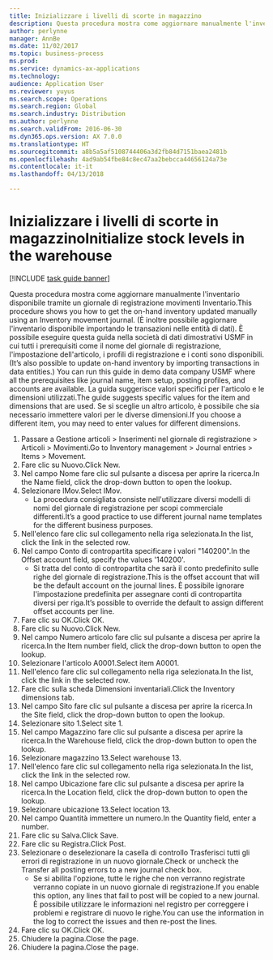 ```yaml
---
title: Inizializzare i livelli di scorte in magazzino
description: Questa procedura mostra come aggiornare manualmente l'inventario disponibile tramite un giornale di registrazione movimenti Inventario.
author: perlynne
manager: AnnBe
ms.date: 11/02/2017
ms.topic: business-process
ms.prod: 
ms.service: dynamics-ax-applications
ms.technology: 
audience: Application User
ms.reviewer: yuyus
ms.search.scope: Operations
ms.search.region: Global
ms.search.industry: Distribution
ms.author: perlynne
ms.search.validFrom: 2016-06-30
ms.dyn365.ops.version: AX 7.0.0
ms.translationtype: HT
ms.sourcegitcommit: a8b5a5af5108744406a3d2fb84d7151baea2481b
ms.openlocfilehash: 4ad9ab54fbe84c8ec47aa2bebcca44656124a73e
ms.contentlocale: it-it
ms.lasthandoff: 04/13/2018

---
```

# <a name="initialize-stock-levels-in-the-warehouse"></a><span data-ttu-id="656f5-103">Inizializzare i livelli di scorte in magazzino</span><span class="sxs-lookup"><span data-stu-id="656f5-103">Initialize stock levels in the warehouse</span></span>

[!INCLUDE [task guide banner](../../includes/task-guide-banner.md)]

<span data-ttu-id="656f5-104">Questa procedura mostra come aggiornare manualmente l'inventario disponibile tramite un giornale di registrazione movimenti Inventario.</span><span class="sxs-lookup"><span data-stu-id="656f5-104">This procedure shows you how to get the on-hand inventory updated manually using an Inventory movement journal.</span></span> <span data-ttu-id="656f5-105">(È inoltre possibile aggiornare l'inventario disponibile importando le transazioni nelle entità di dati). È possibile eseguire questa guida nella società di dati dimostrativi USMF in cui tutti i prerequisiti come il nome del giornale di registrazione, l'impostazione dell'articolo, i profili di registrazione e i conti sono disponibili.</span><span class="sxs-lookup"><span data-stu-id="656f5-105">(It’s also possible to update on-hand inventory by importing transactions in data entities.) You can run this guide in demo data company USMF where all the prerequisites like journal name, item setup, posting profiles, and accounts are available.</span></span> <span data-ttu-id="656f5-106">La guida suggerisce valori specifici per l'articolo e le dimensioni utilizzati.</span><span class="sxs-lookup"><span data-stu-id="656f5-106">The guide suggests specific values for the item and dimensions that are used.</span></span> <span data-ttu-id="656f5-107">Se si sceglie un altro articolo, è possibile che sia necessario immettere valori per le diverse dimensioni.</span><span class="sxs-lookup"><span data-stu-id="656f5-107">If you choose a different item, you may need to enter values for different dimensions.</span></span>

1. <span data-ttu-id="656f5-108">Passare a Gestione articoli > Inserimenti nel giornale di registrazione > Articoli > Movimenti.</span><span class="sxs-lookup"><span data-stu-id="656f5-108">Go to Inventory management > Journal entries > Items > Movement.</span></span>
2. <span data-ttu-id="656f5-109">Fare clic su Nuovo.</span><span class="sxs-lookup"><span data-stu-id="656f5-109">Click New.</span></span>
3. <span data-ttu-id="656f5-110">Nel campo Nome fare clic sul pulsante a discesa per aprire la ricerca.</span><span class="sxs-lookup"><span data-stu-id="656f5-110">In the Name field, click the drop-down button to open the lookup.</span></span>
4. <span data-ttu-id="656f5-111">Selezionare IMov.</span><span class="sxs-lookup"><span data-stu-id="656f5-111">Select IMov.</span></span>
    * <span data-ttu-id="656f5-112">La procedura consigliata consiste nell'utilizzare diversi modelli di nomi del giornale di registrazione per scopi commerciale differenti.</span><span class="sxs-lookup"><span data-stu-id="656f5-112">It’s a good practice to use different journal name templates for the different business purposes.</span></span>  
5. <span data-ttu-id="656f5-113">Nell'elenco fare clic sul collegamento nella riga selezionata.</span><span class="sxs-lookup"><span data-stu-id="656f5-113">In the list, click the link in the selected row.</span></span>
6. <span data-ttu-id="656f5-114">Nel campo Conto di contropartita specificare i valori "140200".</span><span class="sxs-lookup"><span data-stu-id="656f5-114">In the Offset account field, specify the values '140200'.</span></span>
    * <span data-ttu-id="656f5-115">Si tratta del conto di contropartita che sarà il conto predefinito sulle righe del giornale di registrazione.</span><span class="sxs-lookup"><span data-stu-id="656f5-115">This is the offset account that will be the default account on the journal lines.</span></span> <span data-ttu-id="656f5-116">È possibile ignorare l'impostazione predefinita per assegnare conti di contropartita diversi per riga.</span><span class="sxs-lookup"><span data-stu-id="656f5-116">It’s possible to override the default to assign different offset accounts per line.</span></span>  
7. <span data-ttu-id="656f5-117">Fare clic su OK.</span><span class="sxs-lookup"><span data-stu-id="656f5-117">Click OK.</span></span>
8. <span data-ttu-id="656f5-118">Fare clic su Nuovo.</span><span class="sxs-lookup"><span data-stu-id="656f5-118">Click New.</span></span>
9. <span data-ttu-id="656f5-119">Nel campo Numero articolo fare clic sul pulsante a discesa per aprire la ricerca.</span><span class="sxs-lookup"><span data-stu-id="656f5-119">In the Item number field, click the drop-down button to open the lookup.</span></span>
10. <span data-ttu-id="656f5-120">Selezionare l'articolo A0001.</span><span class="sxs-lookup"><span data-stu-id="656f5-120">Select item A0001.</span></span>
11. <span data-ttu-id="656f5-121">Nell'elenco fare clic sul collegamento nella riga selezionata.</span><span class="sxs-lookup"><span data-stu-id="656f5-121">In the list, click the link in the selected row.</span></span>
12. <span data-ttu-id="656f5-122">Fare clic sulla scheda Dimensioni inventariali.</span><span class="sxs-lookup"><span data-stu-id="656f5-122">Click the Inventory dimensions tab.</span></span>
13. <span data-ttu-id="656f5-123">Nel campo Sito fare clic sul pulsante a discesa per aprire la ricerca.</span><span class="sxs-lookup"><span data-stu-id="656f5-123">In the Site field, click the drop-down button to open the lookup.</span></span>
14. <span data-ttu-id="656f5-124">Selezionare sito 1.</span><span class="sxs-lookup"><span data-stu-id="656f5-124">Select site 1.</span></span>
15. <span data-ttu-id="656f5-125">Nel campo Magazzino fare clic sul pulsante a discesa per aprire la ricerca.</span><span class="sxs-lookup"><span data-stu-id="656f5-125">In the Warehouse field, click the drop-down button to open the lookup.</span></span>
16. <span data-ttu-id="656f5-126">Selezionare magazzino 13.</span><span class="sxs-lookup"><span data-stu-id="656f5-126">Select warehouse 13.</span></span>
17. <span data-ttu-id="656f5-127">Nell'elenco fare clic sul collegamento nella riga selezionata.</span><span class="sxs-lookup"><span data-stu-id="656f5-127">In the list, click the link in the selected row.</span></span>
18. <span data-ttu-id="656f5-128">Nel campo Ubicazione fare clic sul pulsante a discesa per aprire la ricerca.</span><span class="sxs-lookup"><span data-stu-id="656f5-128">In the Location field, click the drop-down button to open the lookup.</span></span>
19. <span data-ttu-id="656f5-129">Selezionare ubicazione 13.</span><span class="sxs-lookup"><span data-stu-id="656f5-129">Select location 13.</span></span>
20. <span data-ttu-id="656f5-130">Nel campo Quantità immettere un numero.</span><span class="sxs-lookup"><span data-stu-id="656f5-130">In the Quantity field, enter a number.</span></span>
21. <span data-ttu-id="656f5-131">Fare clic su Salva.</span><span class="sxs-lookup"><span data-stu-id="656f5-131">Click Save.</span></span>
22. <span data-ttu-id="656f5-132">Fare clic su Registra.</span><span class="sxs-lookup"><span data-stu-id="656f5-132">Click Post.</span></span>
23. <span data-ttu-id="656f5-133">Selezionare o deselezionare la casella di controllo Trasferisci tutti gli errori di registrazione in un nuovo giornale.</span><span class="sxs-lookup"><span data-stu-id="656f5-133">Check or uncheck the Transfer all posting errors to a new journal check box.</span></span>
    * <span data-ttu-id="656f5-134">Se si abilita l'opzione, tutte le righe che non verranno registrate verranno copiate in un nuovo giornale di registrazione.</span><span class="sxs-lookup"><span data-stu-id="656f5-134">If you enable this option, any lines that fail to post will be copied to a new journal.</span></span> <span data-ttu-id="656f5-135">È possibile utilizzare le informazioni nel registro per correggere i problemi e registrare di nuovo le righe.</span><span class="sxs-lookup"><span data-stu-id="656f5-135">You can use the information in the log to correct the issues and then re-post the lines.</span></span>  
24. <span data-ttu-id="656f5-136">Fare clic su OK.</span><span class="sxs-lookup"><span data-stu-id="656f5-136">Click OK.</span></span>
25. <span data-ttu-id="656f5-137">Chiudere la pagina.</span><span class="sxs-lookup"><span data-stu-id="656f5-137">Close the page.</span></span>
26. <span data-ttu-id="656f5-138">Chiudere la pagina.</span><span class="sxs-lookup"><span data-stu-id="656f5-138">Close the page.</span></span>

